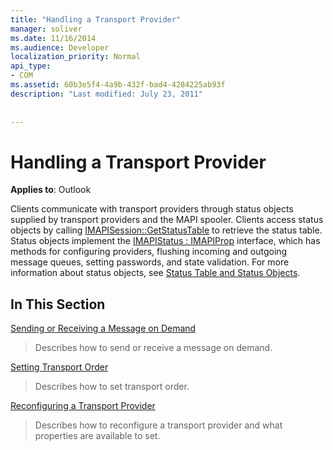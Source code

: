 ```yaml
---
title: "Handling a Transport Provider"
manager: soliver
ms.date: 11/16/2014
ms.audience: Developer
localization_priority: Normal
api_type:
- COM
ms.assetid: 60b3e5f4-4a9b-432f-bad4-4284225ab93f
description: "Last modified: July 23, 2011"
 
 
---
```


# Handling a Transport Provider

  
  
**Applies to**: Outlook 
  
Clients communicate with transport providers through status objects supplied by transport providers and the MAPI spooler. Clients access status objects by calling [IMAPISession::GetStatusTable](imapisession-getstatustable.md) to retrieve the status table. Status objects implement the [IMAPIStatus : IMAPIProp](imapistatusimapiprop.md) interface, which has methods for configuring providers, flushing incoming and outgoing message queues, setting passwords, and state validation. For more information about status objects, see [Status Table and Status Objects](status-table-and-status-objects.md).
  
## In This Section

[Sending or Receiving a Message on Demand](sending-or-receiving-a-message-on-demand.md)
  
> Describes how to send or receive a message on demand.
    
[Setting Transport Order](setting-transport-order.md)
  
> Describes how to set transport order.
    
[Reconfiguring a Transport Provider](reconfiguring-a-transport-provider.md)
  
> Describes how to reconfigure a transport provider and what properties are available to set.
    

